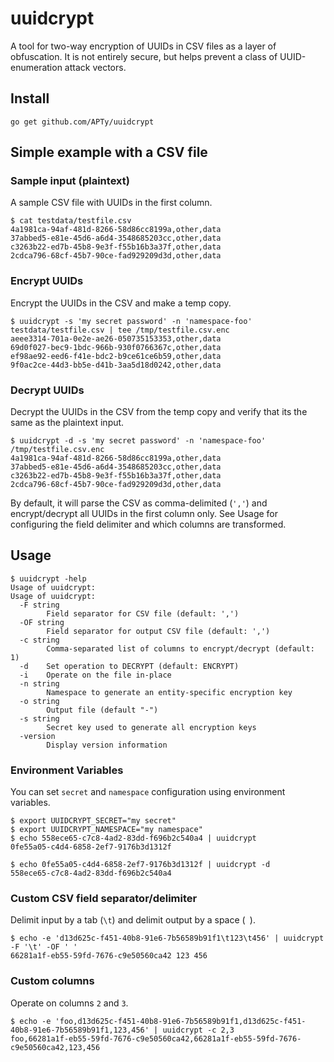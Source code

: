 # uuidcrypt
A tool for two-way encryption of UUIDs in CSV files as a layer of obfuscation. It is not entirely secure, but helps prevent a class of UUID-enumeration attack vectors.

## Install

```
go get github.com/APTy/uuidcrypt
```

## Simple example with a CSV file

### Sample input (plaintext)
A sample CSV file with UUIDs in the first column.
```
$ cat testdata/testfile.csv
4a1981ca-94af-481d-8266-58d86cc8199a,other,data
37abbed5-e81e-45d6-a6d4-3548685203cc,other,data
c3263b22-ed7b-45b8-9e3f-f55b16b3a37f,other,data
2cdca796-68cf-45b7-90ce-fad929209d3d,other,data
```

### Encrypt UUIDs
Encrypt the UUIDs in the CSV and make a temp copy.
```
$ uuidcrypt -s 'my secret password' -n 'namespace-foo' testdata/testfile.csv | tee /tmp/testfile.csv.enc
aeee3314-701a-0e2e-ae26-050735153353,other,data
69d0f027-bec9-1bdc-966b-930f0766367c,other,data
ef98ae92-eed6-f41e-bdc2-b9ce61ce6b59,other,data
9f0ac2ce-44d3-bb5e-d41b-3aa5d18d0242,other,data
```

### Decrypt UUIDs
Decrypt the UUIDs in the CSV from the temp copy and verify that its the same as the plaintext input.
```
$ uuidcrypt -d -s 'my secret password' -n 'namespace-foo' /tmp/testfile.csv.enc
4a1981ca-94af-481d-8266-58d86cc8199a,other,data
37abbed5-e81e-45d6-a6d4-3548685203cc,other,data
c3263b22-ed7b-45b8-9e3f-f55b16b3a37f,other,data
2cdca796-68cf-45b7-90ce-fad929209d3d,other,data
```

By default, it will parse the CSV as comma-delimited (`','`) and encrypt/decrypt all UUIDs in the first column only.
See Usage for configuring the field delimiter and which columns are transformed.

## Usage
```
$ uuidcrypt -help
Usage of uuidcrypt:
Usage of uuidcrypt:
  -F string
        Field separator for CSV file (default: ',')
  -OF string
        Field separator for output CSV file (default: ',')
  -c string
        Comma-separated list of columns to encrypt/decrypt (default: 1)
  -d    Set operation to DECRYPT (default: ENCRYPT)
  -i    Operate on the file in-place
  -n string
        Namespace to generate an entity-specific encryption key
  -o string
        Output file (default "-")
  -s string
        Secret key used to generate all encryption keys
  -version
        Display version information
```

### Environment Variables
You can set `secret` and `namespace` configuration using environment variables.

```
$ export UUIDCRYPT_SECRET="my secret"
$ export UUIDCRYPT_NAMESPACE="my namespace"
$ echo 558ece65-c7c8-4ad2-83dd-f696b2c540a4 | uuidcrypt
0fe55a05-c4d4-6858-2ef7-9176b3d1312f

$ echo 0fe55a05-c4d4-6858-2ef7-9176b3d1312f | uuidcrypt -d
558ece65-c7c8-4ad2-83dd-f696b2c540a4
```

### Custom CSV field separator/delimiter

Delimit input by a tab (`\t`) and delimit output by a space (` `).
```
$ echo -e 'd13d625c-f451-40b8-91e6-7b56589b91f1\t123\t456' | uuidcrypt -F '\t' -OF ' '
66281a1f-eb55-59fd-7676-c9e50560ca42 123 456
```

### Custom columns

Operate on columns `2` and `3`.
```
$ echo -e 'foo,d13d625c-f451-40b8-91e6-7b56589b91f1,d13d625c-f451-40b8-91e6-7b56589b91f1,123,456' | uuidcrypt -c 2,3
foo,66281a1f-eb55-59fd-7676-c9e50560ca42,66281a1f-eb55-59fd-7676-c9e50560ca42,123,456
```
